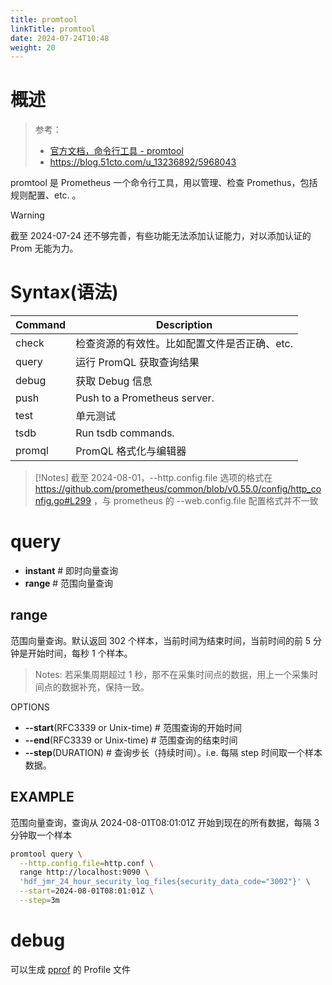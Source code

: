 ```yaml
---
title: promtool
linkTitle: promtool
date: 2024-07-24T10:48
weight: 20
---
```


# 概述

> 参考：
>
> - [官方文档，命令行工具 - promtool](https://prometheus.io/docs/prometheus/latest/command-line/promtool)
> - https://blog.51cto.com/u_13236892/5968043

promtool 是 Prometheus 一个命令行工具，用以管理、检查 Promethus，包括 规则配置、etc. 。

> [!Warning]
> 截至 2024-07-24 还不够完善，有些功能无法添加认证能力，对以添加认证的 Prom 无能为力。

# Syntax(语法)

| Command | Description                  |
| ------- | ---------------------------- |
| check   | 检查资源的有效性。比如配置文件是否正确、etc.     |
| query   | 运行 PromQL 获取查询结果             |
| debug   | 获取 Debug 信息                  |
| push    | Push to a Prometheus server. |
| test    | 单元测试                         |
| tsdb    | Run tsdb commands.           |
| promql  | PromQL 格式化与编辑器               |

> [!Notes]
> 截至 2024-08-01，--http.config.file 选项的格式在 https://github.com/prometheus/common/blob/v0.55.0/config/http_config.go#L299 ，与 prometheus 的 --web.config.file 配置格式并不一致

# query

- **instant** # 即时向量查询
- **range** # 范围向量查询

## range

范围向量查询。默认返回 302 个样本，当前时间为结束时间，当前时间的前 5 分钟是开始时间，每秒 1 个样本。

> Notes: 若采集周期超过 1 秒，那不在采集时间点的数据，用上一个采集时间点的数据补充，保持一致。

OPTIONS

- **--start**(RFC3339 or Unix-time) # 范围查询的开始时间
- **--end**(RFC3339 or Unix-time) # 范围查询的结束时间
- **--step**(DURATION) # 查询步长（持续时间）。i.e. 每隔 step 时间取一个样本数据。

## EXAMPLE

范围向量查询，查询从 2024-08-01T08:01:01Z 开始到现在的所有数据，每隔 3 分钟取一个样本

```bash
promtool query \
  --http.config.file=http.conf \
  range http://localhost:9090 \
  'hdf_jmr_24_hour_security_log_files{security_data_code="3002"}' \
  --start=2024-08-01T08:01:01Z \
  --step=3m
```

# debug

可以生成 [pprof](/docs/2.编程/高级编程语言/Go/Go%20工具/pprof/pprof.md) 的 Profile 文件

